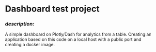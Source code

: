 # Dashboard test project

### _description:_
A simple dashboard on Plotly/Dash for analytics from a table. 
Сreating an application based on this code on a local host with a public port and creating a docker image.

